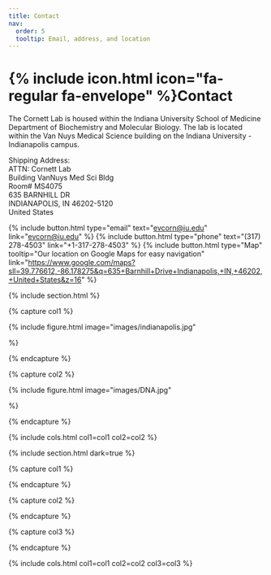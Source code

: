 ```yaml
---
title: Contact
nav:
  order: 5
  tooltip: Email, address, and location
---
```


# {% include icon.html icon="fa-regular fa-envelope" %}Contact

The Cornett Lab is housed within the Indiana University School of Medicine Department of Biochemistry and Molecular Biology. The lab is located within the Van Nuys Medical Science building on the Indiana University - Indianapolis campus.<br>

Shipping Address:<br>
ATTN: Cornett Lab<br>
Building VanNuys Med Sci Bldg<br>
Room# MS4075<br>
635 BARNHILL DR<br>
INDIANAPOLIS, IN 46202-5120<br>
United States<br>

{%
  include button.html
  type="email"
  text="evcorn@iu.edu"
  link="evcorn@iu.edu"
%}
{%
  include button.html
  type="phone"
  text="(317) 278-4503"
  link="+1-317-278-4503"
%}
{%
  include button.html
  type="Map"
  tooltip="Our location on Google Maps for easy navigation"
  link="https://www.google.com/maps?sll=39.776612,-86.178275&q=635+Barnhill+Drive+Indianapolis,+IN,+46202,+United+States&z=16"
%}

{% include section.html %}

{% capture col1 %}

{%
  include figure.html
  image="images/indianapolis.jpg"
  
%}

{% endcapture %}

{% capture col2 %}

{%
  include figure.html
  image="images/DNA.jpg"
  
%}

{% endcapture %}

{% include cols.html col1=col1 col2=col2 %}

{% include section.html dark=true %}

{% capture col1 %}

{% endcapture %}

{% capture col2 %}

{% endcapture %}

{% capture col3 %}

{% endcapture %}

{% include cols.html col1=col1 col2=col2 col3=col3 %}
